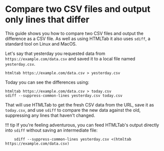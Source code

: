 # Compare two CSV files and output only lines that differ

This guide shows you how to compare two CSV files and output the difference as a CSV file. As well as using HTMLTab it also uses `sdiff`, a standard tool on Linux and MacOS.

Let's say that yesterday you requested data from `https://example.com/data.csv` and saved it to a local file named `yesterday.csv`.

```term
htmltab https://example.com/data.csv > yesterday.csv
```

Today you can see the differences using:

```term
htmltab https://example.com/data.csv > today.csv
sdiff --suppress-common-lines yesterday.csv today.csv
```

That will use HTMLTab to get the fresh CSV data from the URL, save it as `today.csv`, and use `sdiff` to compare the new data against the old, suppressing any lines that haven't changed.

!!! tip
    If you're feeling adventurous, you can feed HTMLTab's output directly into `sdiff` without saving an intermediate file:

        sdiff --suppress-common-lines yesterday.csv <(htmltab https://example.com/data.csv)
